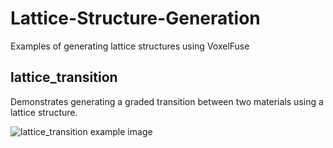 # Lattice-Structure-Generation
Examples of generating lattice structures using VoxelFuse

## lattice_transition
Demonstrates generating a graded transition between two materials using a lattice structure.

![lattice_transition example image](../master/lattice_transition/lattice-transition-1.png?raw=true)
